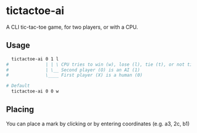 # tictactoe-ai

A CLI tic-tac-toe game, for two players, or with a CPU.

## Usage

```bash
  tictactoe-ai 0 1 l
#              | | \ CPU tries to win (w), lose (l), tie (t), or not tie (n)
#              | \__ Second player (O) is an AI (1)
#              \____ First player (X) is a human (0)

# Default
  tictactoe-ai 0 0 w
```

## Placing

You can place a mark by clicking or by entering coordinates (e.g. a3, 2c, b1)
